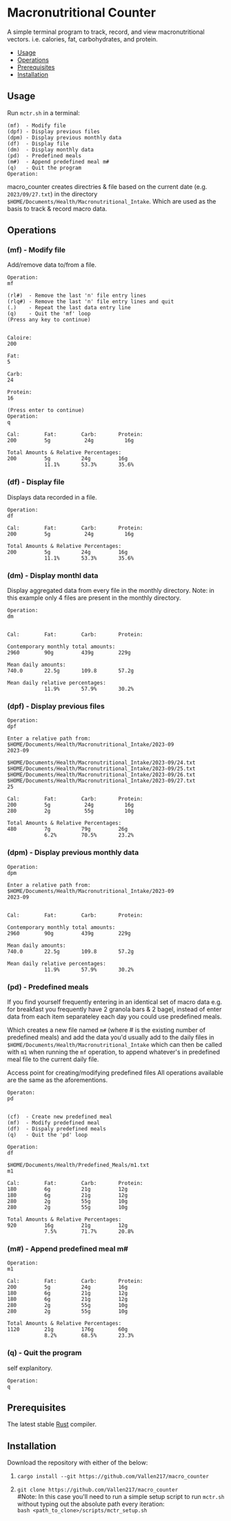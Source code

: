 # Macronutritional Counter

<!--toc:start-->

A simple terminal program to track, record, and view macronutritional vectors.
i.e. calories, fat, carbohydrates, and protein.

- [Usage](#usage)
- [Operations](#operations)
- [Prerequisites](#prerequisites)
- [Installation](#installation)
<!--toc:end-->

## Usage

Run `mctr.sh` in a terminal:

    (mf)  - Modify file
    (dpf) - Display previous files
    (dpm) - Display previous monthly data
    (df)  - Display file
    (dm)  - Display monthly data
    (pd)  - Predefined meals
    (m#)  - Append predefined meal m#
    (q)   - Quit the program
    Operation:

macro_counter creates directries & file based on the current date (e.g. `2023/09/27.txt`)
in the directory `$HOME/Documents/Health/Macronutritional_Intake`.
Which are used as the basis to track & record macro data.

## Operations

### (mf) - Modify file

Add/remove data to/from a file.

    Operation:
    mf

    (rl#)  - Remove the last 'n' file entry lines
    (rlq#) - Remove the last 'n' file entry lines and quit
    (.)    - Repeat the last data entry line
    (q)    - Quit the 'mf' loop
    (Press any key to continue)


    Caloire:
    200

    Fat:
    5

    Carb:
    24

    Protein:
    16

    (Press enter to continue)
    Operation:
    q

    Cal:        Fat:        Carb:       Protein:
    200         5g           24g          16g

    Total Amounts & Relative Percentages:
    200         5g          24g         16g
                11.1%       53.3%       35.6%

### (df) - Display file

Displays data recorded in a file.

    Operation:
    df

    Cal:        Fat:        Carb:       Protein:
    200         5g           24g          16g

    Total Amounts & Relative Percentages:
    200         5g          24g         16g
                11.1%       53.3%       35.6%

### (dm) - Display monthl data

Display aggregated data from every file in the monthly directory.
Note: in this example only 4 files are present in the monthly directory.

    Operation:
    dm


    Cal:        Fat:        Carb:       Protein:

    Contemporary monthly total amounts:
    2960        90g         439g        229g

    Mean daily amounts:
    740.0       22.5g       109.8       57.2g

    Mean daily relative percentages:
                11.9%       57.9%       30.2%

### (dpf) - Display previous files

    Operation:
    dpf

    Enter a relative path from:
    $HOME/Documents/Health/Macronutritional_Intake/2023-09
    2023-09

    $HOME/Documents/Health/Macronutritional_Intake/2023-09/24.txt
    $HOME/Documents/Health/Macronutritional_Intake/2023-09/25.txt
    $HOME/Documents/Health/Macronutritional_Intake/2023-09/26.txt
    $HOME/Documents/Health/Macronutritional_Intake/2023-09/27.txt
    25

    Cal:        Fat:        Carb:       Protein:
    200         5g           24g          16g
    280         2g           55g          10g

    Total Amounts & Relative Percentages:
    480         7g          79g         26g
                6.2%        70.5%       23.2%

### (dpm) - Display previous monthly data

    Operation:
    dpm

    Enter a relative path from:
    $HOME/Documents/Health/Macronutritional_Intake/2023-09
    2023-09


    Cal:        Fat:        Carb:       Protein:

    Contemporary monthly total amounts:
    2960        90g         439g        229g

    Mean daily amounts:
    740.0       22.5g       109.8       57.2g

    Mean daily relative percentages:
                11.9%       57.9%       30.2%

### (pd) - Predefined meals

If you find yourself frequently entering in an identical set of macro data e.g.
for breakfast you frequently have 2 granola bars & 2 bagel,
instead of enter data from each item separateley each day you could use predefined meals.

Which creates a new file named `m#` (where # is the existing number of predefined meals)
and add the data you'd usually add to the daily files in `$HOME/Documents/Health/Macronutritional_Intake`
which can then be called with `m1` when running the `mf` operation,
to append whatever's in predefined meal file to the current daily file.

Access point for creating/modifying predefined files
All operations available are the same as the aforementions.

    Operaton:
    pd


    (cf)  - Create new predefined meal
    (mf)  - Modify predefined meal
    (df)  - Dispaly predefined meals
    (q)   - Quit the 'pd' loop

    Operation:
    df

    $HOME/Documents/Health/Predefined_Meals/m1.txt
    m1

    Cal:        Fat:        Carb:       Protein:
    180         6g          21g         12g
    180         6g          21g         12g
    280         2g          55g         10g
    280         2g          55g         10g

    Total Amounts & Relative Percentages:
    920         16g         21g         12g
                7.5%        71.7%       20.8%

### (m#) - Append predefined meal m#

    Operation:
    m1

    Cal:        Fat:        Carb:       Protein:
    200         5g          24g         16g
    180         6g          21g         12g
    180         6g          21g         12g
    280         2g          55g         10g
    280         2g          55g         10g

    Total Amounts & Relative Percentages:
    1120        21g         176g        60g
                8.2%        68.5%       23.3%

### (q) - Quit the program

self explanitory.

    Operation:
    q

## Prerequisites

The latest stable [Rust](https://ww.rust-lang.org) compiler.

## Installation

Download the repository with either of the below:

1. `cargo install --git https://github.com/Vallen217/macro_counter`

2. `git clone https://github.com/Vallen217/macro_counter` \
   #Note: In this case you'll need to run a simple setup script to run `mctr.sh`
   without typing out the absolute path every iteration: \
   `bash <path_to_clone>/scripts/mctr_setup.sh `

